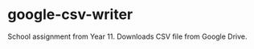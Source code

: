 google-csv-writer
=================

School assignment from Year 11. Downloads CSV file from Google Drive.
